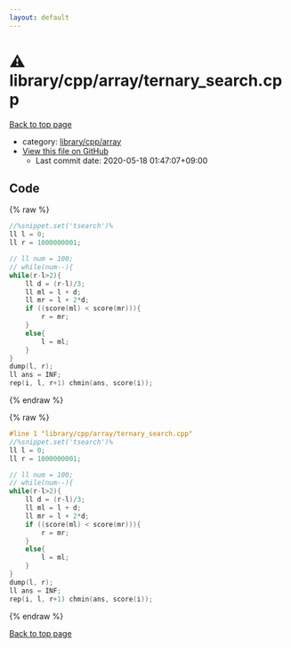 ```yaml
---
layout: default
---
```


<!-- mathjax config similar to math.stackexchange -->
<script type="text/javascript" async
  src="https://cdnjs.cloudflare.com/ajax/libs/mathjax/2.7.5/MathJax.js?config=TeX-MML-AM_CHTML">
</script>
<script type="text/x-mathjax-config">
  MathJax.Hub.Config({
    TeX: { equationNumbers: { autoNumber: "AMS" }},
    tex2jax: {
      inlineMath: [ ['$','$'] ],
      processEscapes: true
    },
    "HTML-CSS": { matchFontHeight: false },
    displayAlign: "left",
    displayIndent: "2em"
  });
</script>

<script type="text/javascript" src="https://cdnjs.cloudflare.com/ajax/libs/jquery/3.4.1/jquery.min.js"></script>
<script src="https://cdn.jsdelivr.net/npm/jquery-balloon-js@1.1.2/jquery.balloon.min.js" integrity="sha256-ZEYs9VrgAeNuPvs15E39OsyOJaIkXEEt10fzxJ20+2I=" crossorigin="anonymous"></script>
<script type="text/javascript" src="../../../../assets/js/copy-button.js"></script>
<link rel="stylesheet" href="../../../../assets/css/copy-button.css" />


# :warning: library/cpp/array/ternary_search.cpp

<a href="../../../../index.html">Back to top page</a>

* category: <a href="../../../../index.html#0e902850ca3e9230d87c81984f25b3bb">library/cpp/array</a>
* <a href="{{ site.github.repository_url }}/blob/master/library/cpp/array/ternary_search.cpp">View this file on GitHub</a>
    - Last commit date: 2020-05-18 01:47:07+09:00




## Code

<a id="unbundled"></a>
{% raw %}
```cpp
//%snippet.set('tsearch')%
ll l = 0;
ll r = 1000000001;

// ll num = 100;
// while(num--){
while(r-l>2){
    ll d = (r-l)/3;
    ll ml = l + d;
    ll mr = l + 2*d;
    if ((score(ml) < score(mr))){
        r = mr;
    }
    else{
        l = ml;
    }
}
dump(l, r);
ll ans = INF;
rep(i, l, r+1) chmin(ans, score(i));

```
{% endraw %}

<a id="bundled"></a>
{% raw %}
```cpp
#line 1 "library/cpp/array/ternary_search.cpp"
//%snippet.set('tsearch')%
ll l = 0;
ll r = 1000000001;

// ll num = 100;
// while(num--){
while(r-l>2){
    ll d = (r-l)/3;
    ll ml = l + d;
    ll mr = l + 2*d;
    if ((score(ml) < score(mr))){
        r = mr;
    }
    else{
        l = ml;
    }
}
dump(l, r);
ll ans = INF;
rep(i, l, r+1) chmin(ans, score(i));

```
{% endraw %}

<a href="../../../../index.html">Back to top page</a>

